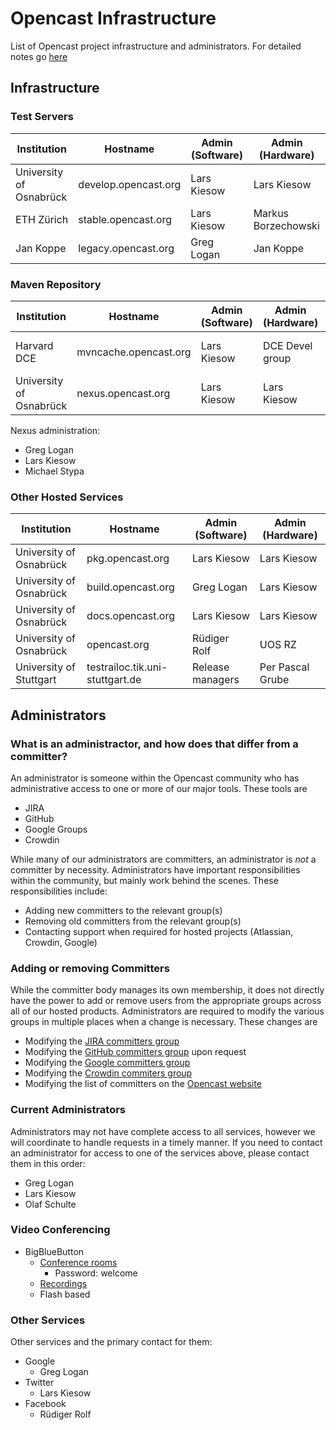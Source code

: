 Opencast Infrastructure
=======================

List of Opencast project infrastructure and administrators.  For detailed notes go [here](notes.md)

Infrastructure
--------------

### Test Servers

Institution                | Hostname                      | Admin (Software) | Admin (Hardware)
---------------------------|-------------------------------|------------------|--------------------
University of Osnabrück    | develop.opencast.org          | Lars Kiesow      | Lars Kiesow
ETH Zürich                 | stable.opencast.org           | Lars Kiesow      | Markus Borzechowski
Jan Koppe                  | legacy.opencast.org           | Greg Logan       | Jan Koppe


### Maven Repository

Institution                | Hostname                      | Admin (Software) | Admin (Hardware)  | Notes
---------------------------|-------------------------------|------------------|-------------------|-----------------
Harvard DCE                | mvncache.opencast.org         | Lars Kiesow      | DCE Devel group   | Nginx cache, AWS
University of Osnabrück    | nexus.opencast.org            | Lars Kiesow      | Lars Kiesow       | nexus-oss

Nexus administration:

- Greg Logan
- Lars Kiesow
- Michael Stypa


### Other Hosted Services

Institution                | Hostname                        | Admin (Software) | Admin (Hardware)
---------------------------|---------------------------------|------------------|-------------------------
University of Osnabrück    | pkg.opencast.org                | Lars Kiesow      | Lars Kiesow
University of Osnabrück    | build.opencast.org              | Greg Logan       | Lars Kiesow
University of Osnabrück    | docs.opencast.org               | Lars Kiesow      | Lars Kiesow
University of Osnabrück    | opencast.org                    | Rüdiger Rolf     | UOS RZ
University of Stuttgart    | testrailoc.tik.uni-stuttgart.de | Release managers | Per Pascal Grube


Administrators
--------------

### What is an administractor, and how does that differ from a committer?

An administrator is someone within the Opencast community who has administrative access to one or more of our major
tools.  These tools are

- JIRA
- GitHub
- Google Groups
- Crowdin

While many of our administrators are committers, an administrator is _not_ a committer by necessity.  Administrators
have important responsibilities within the community, but mainly work behind the scenes.  These responsibilities
include:

- Adding new committers to the relevant group(s)
- Removing old committers from the relevant group(s)
- Contacting support when required for hosted projects (Atlassian, Crowdin, Google)

### Adding or removing Committers

While the committer body manages its own membership, it does not directly have the power to add or remove users
from the appropriate groups across all of our hosted products.  Administrators are required to modify the various
groups in multiple places when a change is necessary.  These changes are

- Modifying the [JIRA committers group](https://opencast.jira.com/admin/groups/view?groupname=committers-matterhorn)
- Modifying the [GitHub committers group](https://github.com/orgs/opencast/teams/committers/members) upon request
- Modifying the [Google committers group](https://admin.google.com/opencast.org/AdminHome?hl=de&pli=1&fral=1&groupId=committers@opencast.org&chromeless=1#OGX:Group?hl=de)
- Modifying the [Crowdin commiters group](https://crowdin.com/project/opencast-community/settings#members)
- Modifying the list of committers on the [Opencast website](http://www.opencast.org/community)

### Current Administrators

Administrators may not have complete access to all services, however we will coordinate to handle requests in a timely
manner. If you need to contact an administrator for access to one of the services above, please contact them in this
order:

- Greg Logan
- Lars Kiesow
- Olaf Schulte

### Video Conferencing

- BigBlueButton
    - [Conference rooms](http://opencast.blindsidenetworks.net/opencast/)
        - Password: welcome
    - [Recordings](http://opencast.blindsidenetworks.net/opencast/recordings-5720cd14621.jsp)
    - Flash based

### Other Services

Other services and the primary contact for them:

- Google
    - Greg Logan
- Twitter
    - Lars Kiesow
- Facebook
    - Rüdiger Rolf
